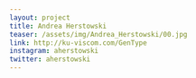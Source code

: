 ```yaml
---
layout: project
title: Andrea Herstowski
teaser: /assets/img/Andrea_Herstowski/00.jpg
link: http://ku-viscom.com/GenType
instagram: aherstowski
twitter: aherstowski
---
```

